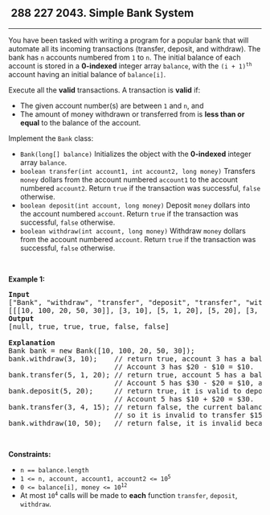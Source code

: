 <h2> 288 227
2043. Simple Bank System</h2><hr><div><p>You have been tasked with writing a program for a popular bank that will automate all its incoming transactions (transfer, deposit, and withdraw). The bank has <code>n</code> accounts numbered from <code>1</code> to <code>n</code>. The initial balance of each account is stored in a <strong>0-indexed</strong> integer array <code>balance</code>, with the <code>(i + 1)<sup>th</sup></code> account having an initial balance of <code>balance[i]</code>.</p>

<p>Execute all the <strong>valid</strong> transactions. A transaction is <strong>valid</strong> if:</p>

<ul>
	<li>The given account number(s) are between <code>1</code> and <code>n</code>, and</li>
	<li>The amount of money withdrawn or transferred from is <strong>less than or equal</strong> to the balance of the account.</li>
</ul>

<p>Implement the <code>Bank</code> class:</p>

<ul>
	<li><code>Bank(long[] balance)</code> Initializes the object with the <strong>0-indexed</strong> integer array <code>balance</code>.</li>
	<li><code>boolean transfer(int account1, int account2, long money)</code> Transfers <code>money</code> dollars from the account numbered <code>account1</code> to the account numbered <code>account2</code>. Return <code>true</code> if the transaction was successful, <code>false</code> otherwise.</li>
	<li><code>boolean deposit(int account, long money)</code> Deposit <code>money</code> dollars into the account numbered <code>account</code>. Return <code>true</code> if the transaction was successful, <code>false</code> otherwise.</li>
	<li><code>boolean withdraw(int account, long money)</code> Withdraw <code>money</code> dollars from the account numbered <code>account</code>. Return <code>true</code> if the transaction was successful, <code>false</code> otherwise.</li>
</ul>

<p>&nbsp;</p>
<p><strong class="example">Example 1:</strong></p>

<pre><strong>Input</strong>
["Bank", "withdraw", "transfer", "deposit", "transfer", "withdraw"]
[[[10, 100, 20, 50, 30]], [3, 10], [5, 1, 20], [5, 20], [3, 4, 15], [10, 50]]
<strong>Output</strong>
[null, true, true, true, false, false]

<strong>Explanation</strong>
Bank bank = new Bank([10, 100, 20, 50, 30]);
bank.withdraw(3, 10);    // return true, account 3 has a balance of $20, so it is valid to withdraw $10.
                         // Account 3 has $20 - $10 = $10.
bank.transfer(5, 1, 20); // return true, account 5 has a balance of $30, so it is valid to transfer $20.
                         // Account 5 has $30 - $20 = $10, and account 1 has $10 + $20 = $30.
bank.deposit(5, 20);     // return true, it is valid to deposit $20 to account 5.
                         // Account 5 has $10 + $20 = $30.
bank.transfer(3, 4, 15); // return false, the current balance of account 3 is $10,
                         // so it is invalid to transfer $15 from it.
bank.withdraw(10, 50);   // return false, it is invalid because account 10 does not exist.
</pre>

<p>&nbsp;</p>
<p><strong>Constraints:</strong></p>

<ul>
	<li><code>n == balance.length</code></li>
	<li><code>1 &lt;= n, account, account1, account2 &lt;= 10<sup>5</sup></code></li>
	<li><code>0 &lt;= balance[i], money &lt;= 10<sup>12</sup></code></li>
	<li>At most <code>10<sup>4</sup></code> calls will be made to <strong>each</strong> function <code>transfer</code>, <code>deposit</code>, <code>withdraw</code>.</li>
</ul>
</div>